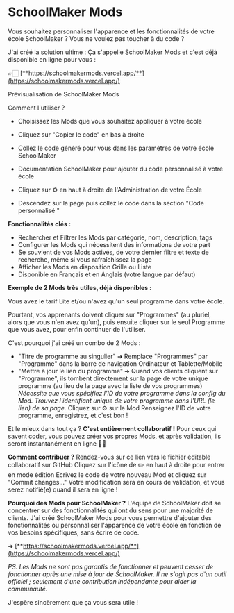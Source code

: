 # SchoolMaker Mods

Vous souhaitez personnaliser l'apparence et les fonctionnalités de votre école SchoolMaker ?
Vous ne voulez pas toucher à du code ?

J'ai créé la solution ultime :
Ça s'appelle SchoolMaker Mods et c'est déjà disponible en ligne pour vous :

👉🏻 [**https://schoolmakermods.vercel.app/**](https://schoolmakermods.vercel.app/)


Prévisualisation de SchoolMaker Mods


Comment l'utiliser ?

- Choisissez les Mods que vous souhaitez appliquer à votre école
- Cliquez sur "Copier le code" en bas à droite
- Collez le code généré pour vous dans les paramètres de votre école SchoolMaker
- Documentation SchoolMaker pour ajouter du code personnalisé à votre école

- Cliquez sur ⚙️ en haut à droite de l'Administration de votre École
- Descendez sur la page puis collez le code dans la section "Code personnalisé <head>"

**Fonctionnalités clés :**
- Rechercher et Filtrer les Mods par catégorie, nom, description, tags
- Configurer les Mods qui nécessitent des informations de votre part
- Se souvient de vos Mods activés, de votre dernier filtre et texte de recherche, même si vous rafraîchissez la page
- Afficher les Mods en disposition Grille ou Liste
- Disponible en Français et en Anglais (votre langue par défaut)

**Exemple de 2 Mods très utiles, déjà disponibles :**

Vous avez le tarif Lite et/ou n'avez qu'un seul programme dans votre école.

Pourtant, vos apprenants doivent cliquer sur "Programmes" (au pluriel, alors que vous n'en avez qu'un), puis ensuite cliquer sur le seul Programme que vous avez, pour enfin continuer de l'utiliser.

C'est pourquoi j'ai créé un combo de 2 Mods :
- "Titre de programme au singulier"
➔ Remplace "Programmes" par "Programme" dans la barre de navigation Ordinateur et Tablette/Mobile
- "Mettre à jour le lien du programme"
➔ Quand vos clients cliquent sur "Programme", ils tombent directement sur la page de votre unique programme (au lieu de la page avec la liste de vos programmes)
*Nécessite que vous spécifiez l'ID de votre programme dans la config du Mod.
Trouvez l'identifiant unique de votre programme dans l'URL (le lien) de sa page.*
Cliquez sur ⚙️ sur le Mod
Renseignez l'ID de votre programme, enregistrez, et c'est bon !


Et le mieux dans tout ça ?
**C'est entièrement collaboratif !**
Pour ceux qui savent coder, vous pouvez créer vos propres Mods, et après validation, ils seront instantanément en ligne 🙌🏻

**Comment contribuer ?**
Rendez-vous sur ce lien vers le fichier éditable collaboratif sur GitHub
Cliquez sur l'icône de ✏️ en haut à droite pour entrer en mode édition
Écrivez le code de votre nouveau Mod et cliquez sur "Commit changes..."
Votre modification sera en cours de validation, et vous serez notifié(e) quand il sera en ligne !

**Pourquoi des Mods pour SchoolMaker ?**
L'équipe de SchoolMaker doit se concentrer sur des fonctionnalités qui ont du sens pour une majorité de clients.
J'ai créé SchoolMaker Mods pour vous permettre d'ajouter des fonctionnalités ou personnaliser l'apparence de votre école en fonction de vos besoins spécifiques, sans écrire de code.

➔ [**https://schoolmakermods.vercel.app/**](https://schoolmakermods.vercel.app/)

*PS. Les Mods ne sont pas garantis de fonctionner et peuvent cesser de fonctionner après une mise à jour de SchoolMaker.
Il ne s'agit pas d'un outil officiel ; seulement d'une contribution indépendante pour aider la communauté.*

J'espère sincèrement que ça vous sera utile !
